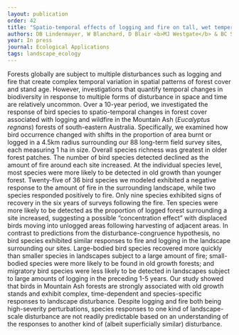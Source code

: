```yaml
---
layout: publication
order: 42
title: "Spatio-temporal effects of logging and fire on tall, wet temperate eucalypt forest birds"
authors: DB Lindenmayer, W Blanchard, D Blair <b>MJ Westgate</b> & BC Scheele
year: In press
journal: Ecological Applications
tags: landscape_ecology
---
```

Forests globally are subject to multiple disturbances such as logging and fire that create complex temporal variation in spatial patterns of forest cover and stand age. However, investigations that quantify temporal changes in biodiversity in response to multiple forms of disturbance in space and time are relatively uncommon. Over a 10-year period, we investigated the response of bird species to spatio-temporal changes in forest cover associated with logging and wildfire in the Mountain Ash (<i>Eucalyptus regnans</i>) forests of south-eastern Australia. Specifically, we examined how bird occurrence changed with shifts in the proportion of area burnt or logged in a 4.5km radius surrounding our 88 long-term field survey sites, each measuring 1 ha in size. Overall species richness was greatest in older forest patches. The number of bird species detected declined as the amount of fire around each site increased. At the individual species level, most species were more likely to be detected in old growth than younger forest. Twenty-five of 36 bird species we modeled exhibited a negative response to the amount of fire in the surrounding landscape, while two species responded positively to fire. Only nine species exhibited signs of recovery in the six years of surveys following the fire. Ten species were more likely to be detected as the proportion of logged forest surrounding a site increased, suggesting a possible “concentration effect” with displaced birds moving into unlogged areas following harvesting of adjacent areas. In contrast to predictions from the disturbance-congruence hypothesis, no bird species exhibited similar responses to fire and logging in the landscape surrounding our sites. Large-bodied bird species recovered more quickly than smaller species in landscapes subject to a large amount of fire; small-bodied species were more likely to be found in old growth forests; and migratory bird species were less likely to be detected in landscapes subject to large amounts of logging in the preceding 1-5 years. Our study showed that birds in Mountain Ash forests are strongly associated with old growth stands and exhibit complex, time-dependent and species-specific responses to landscape disturbance. Despite logging and fire both being high-severity perturbations, species responses to one kind of landscape-scale disturbance are not readily predictable based on an understanding of the responses to another kind of (albeit superficially similar) disturbance.